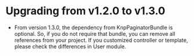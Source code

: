 Upgrading from v1.2.0 to v1.3.0
===============================

- From version 1.3.0, the dependency from KnpPaginatorBundle is optional. So, if you do not require that bundle, you
  can remove all references from your project. If you customized controller or template, please check the differences
  in User module.
